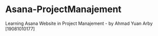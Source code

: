 # Asana-ProjectManajement
Learning Asana Website in Project Manajement - by Ahmad Yuan Arby [19081010177]

